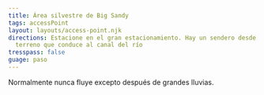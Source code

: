 ```yaml
---
title: Área silvestre de Big Sandy
tags: accessPoint
layout: layouts/access-point.njk
directions: Estacione en el gran estacionamiento. Hay un sendero desde el
  terreno que conduce al canal del río
tresspass: false
guage: paso
---
```


Normalmente nunca fluye excepto después de grandes lluvias.
